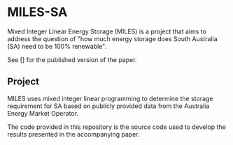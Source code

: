 # MILES-SA

Mixed Integer Linear Energy Storage (MILES) is a project that aims to address the question of "how much energy storage does South Australia (SA) need to be 100% renewable".

See [] for the published version of the paper.

## Project
MILES uses mixed integer linear programming to determine the storage requirement for SA based on publicly provided data from the Australia Energy Market Operator.

The code provided in this repository is the source code used to develop the results presented in the accompanying paper.
